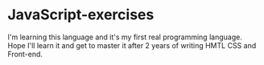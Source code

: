 # JavaScript-exercises
I'm learning this language and it's my first real programming language. Hope I'll learn it and get to master it after 2 years of writing HMTL CSS and Front-end. 
